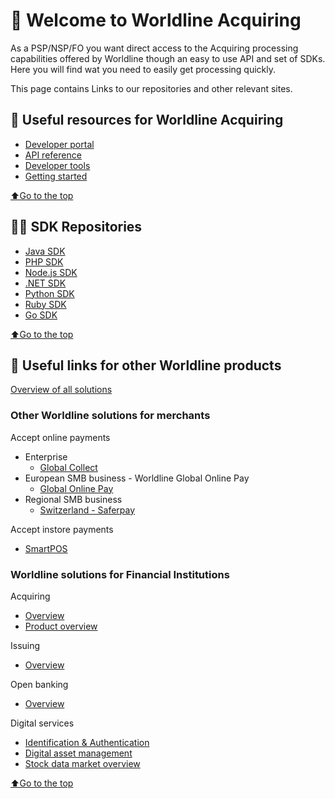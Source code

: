 # 👋 Welcome to Worldline Acquiring
As a PSP/NSP/FO you want direct access to the Acquiring processing capabilities offered by Worldline though an easy to use API and set of SDKs. Here you will find wat you need to easily get processing quickly.

This page contains Links to our repositories and other relevant sites.

## 📜 Useful resources for Worldline Acquiring

- [Developer portal](https://docs.acquiring.worldline-solutions.com/)
- [API reference](https://docs.acquiring.worldline-solutions.com/api-reference/)
- [Developer tools](https://docs.acquiring.worldline-solutions.com/developer-tools/)
- [Getting started](https://docs.acquiring.worldline-solutions.com/getting-started/)

[⬆Go to the top](#top)
## 👩‍💻 SDK Repositories

- [Java SDK](https://github.com/Worldline-Acquiring/acquiring-sdk-java)
- [PHP SDK](https://github.com/Worldline-Acquiring/acquiring-sdk-php)
- [Node.js SDK](https://github.com/Worldline-Acquiring/acquiring-sdk-nodejs)
- [.NET SDK](https://github.com/Worldline-Acquiring/acquiring-sdk-dotnet)
- [Python SDK](https://github.com/Worldline-Acquiring/acquiring-sdk-python)
- [Ruby SDK](https://github.com/Worldline-Acquiring/acquiring-sdk-ruby)
- [Go SDK](https://github.com/Worldline-Acquiring/acquiring-sdk-go)

[⬆Go to the top](#top)

## 🌌 Useful links for other Worldline products 
[Overview of all solutions](https://developer.worldline.com)

### Other Worldline solutions for merchants
Accept online payments
- Enterprise
  - [Global Collect](https://docs.connect.worldline-solutions.com/)
- European SMB business - Worldline Global Online Pay
  - [Global Online Pay](https://docs.direct.worldline-solutions.com/en/index)
- Regional SMB business
  - [Switzerland - Saferpay](https://worldline.com/de-ch/home/top-navigation/developers/e-commerce-developer/developer.html)

Accept instore payments
- [SmartPOS](https://docs.smartpos.worldline-solutions.com/)

### Worldline solutions for Financial Institutions
 Acquiring 
- [Overview](https://financial-services.developer.worldline.com/acquiring-overview)
- [Product overview](https://financial-services.developer.worldline.com/acquiring/documentation?page=/acquiring)
 
 Issuing
- [Overview](https://financial-services.developer.worldline.com/issuing-overview)

 Open banking
- [Overview](https://financial-services.developer.worldline.com/open-banking/documentation?page=/node/240)
 
 Digital services
- [Identification & Authentication](https://financial-services.developer.worldline.com/ita-overview)
- [Digital asset management](https://financial-services.developer.worldline.com/dam-overview)
- [Stock data market overview](https://financial-services.developer.worldline.com/smd-overview)

[⬆Go to the top](#top)

